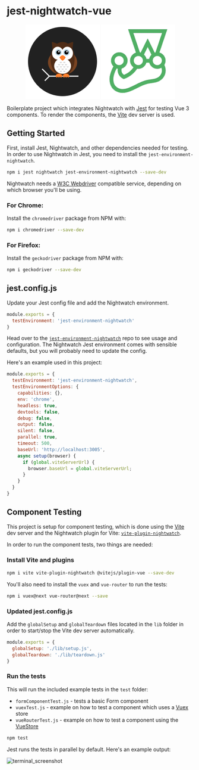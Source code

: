 # jest-nightwatch-vue

<p align="center">
  <img alt="Nightwatch.js Schematic Logo" src=".github/assets/nightwatch-logo.svg" width=200 />
  <img alt="Jest Logo" src=".github/assets/jest-logo.png" width=200 />
</p>

Boilerplate project which integrates Nightwatch with [Jest](https://jestjs.io/) for testing Vue 3 components.
To render the components, the [Vite](https://vitejs.dev/) dev server is used.  

## Getting Started

First, install Jest, Nightwatch, and other dependencies needed for testing. In order to use Nightwatch in Jest, you need to install the `jest-environment-nightwatch`.

```sh
npm i jest nightwatch jest-environment-nightwatch --save-dev
```

Nightwatch needs a [W3C Webdriver](https://www.w3.org/TR/webdriver/) compatible service, depending on which browser you'll be using.

### For Chrome:
Install the `chromedriver` package from NPM with:

```sh
npm i chromedriver --save-dev
```

### For Firefox:
Install the `geckodriver` package from NPM with:

```sh
npm i geckodriver --save-dev
```

## jest.config.js
Update your Jest config file and add the Nightwatch environment.

```js
module.exports = {
  testEnvironment: 'jest-environment-nightwatch'
}
```

Head over to the [`jest-environment-nightwatch`](https://github.com/nightwatchjs/jest-environment-nightwatch) repo to see usage and configuration. The Nightwatch Jest environment comes with sensible defaults, but you will probably need to update the config.

Here's an example used in this project:

```js
module.exports = {
  testEnvironment: 'jest-environment-nightwatch',
  testEnvironmentOptions: {
    capabilities: {},
    env: 'chrome',
    headless: true,
    devtools: false,
    debug: false,
    output: false,
    silent: false,
    parallel: true,
    timeout: 500,
    baseUrl: 'http://localhost:3005',
    async setup(browser) {
      if (global.viteServerUrl) {
        browser.baseUrl = global.viteServerUrl;
      }
    }
  }
}
```

## Component Testing
This project is setup for component testing, which is done using the [Vite](https://vitejs.dev/) dev server and the Nightwatch plugin for Vite: [`vite-plugin-nightwatch`](https://github.com/nightwatchjs/vite-plugin-nightwatch/).

In order to run the component tests, two things are needed:

### Install Vite and plugins
```sh
npm i vite vite-plugin-nightwatch @vitejs/plugin-vue --save-dev
```

You'll also need to install the `vuex` and `vue-router` to run the tests:
```sh
npm i vuex@next vue-router@next --save
```

### Updated jest.config.js
Add the `globalSetup` and `globalTeardown` files located in the `lib` folder in order to start/stop the Vite dev server automatically.

```js
module.exports = {
  globalSetup: './lib/setup.js',
  globalTeardown: './lib/teardown.js'
}
```

### Run the tests
This will run the included example tests in the `test` folder:

- `formComponentTest.js` - tests a basic Form component
- `vuexTest.js` - example on how to test a component which uses a [Vuex](https://vuex.vuejs.org/) store
- `vueRouterTest.js` - example on how to test a component using the [VueStore](https://router.vuejs.org/)

```js
npm test
```

Jest runs the tests in parallel by default. Here's an example output:

![terminal_screenshot](https://user-images.githubusercontent.com/419506/153366485-2a90f030-3b62-4c31-9b0d-27f5f8dfbcfa.png)
